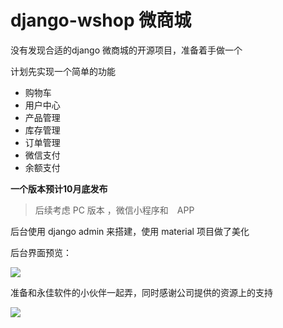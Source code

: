 
# django-wshop 微商城

没有发现合适的django 微商城的开源项目，准备着手做一个

计划先实现一个简单的功能


- 购物车
- 用户中心
- 产品管理
- 库存管理
- 订单管理
- 微信支付
- 余额支付

**一个版本预计10月底发布**

>后续考虑 PC 版本 ，微信小程序和　APP　

后台使用 django admin 来搭建，使用 material 项目做了美化

后台界面预览：

![](https://i.loli.net/2017/07/20/59701f1d59c22.jpg)


准备和永佳软件的小伙伴一起弄，同时感谢公司提供的资源上的支持

![](https://i.loli.net/2017/07/19/596f569f6b5db.png)






